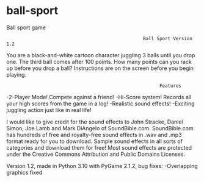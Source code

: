 # ball-sport
 Ball sport game 

                                                      Ball Sport Version 1.2
You are a black-and-white cartoon character juggling 3 balls until you drop one.  The third ball comes after 100 points.  How many points can you rack up before you drop a ball?  Instructions are on the screen before you begin playing.

                                                            Features

-2-Player Mode!  Compete against a friend!
-Hi-Score system!  Records all your high scores from the game in a log!
-Realistic sound effects!
-Exciting juggling action just like in real life!

I would like to give credit for the sound effects to John Stracke, Daniel Simon, Joe Lamb and Mark DiAngelo of SoundBible.com.  SoundBible.com has hundreds of free and royalty-free sound effects in .wav and .mp3 format ready for you to download.  Sample sound effects in all sorts of categories and download them for free!  Most sound effects are protected under the Creative Commons Attribution and Public Domains Licenses.

Version 1.2, made in Python 3.10 with PyGame 2.1.2, bug fixes:
-Overlapping graphics fixed
